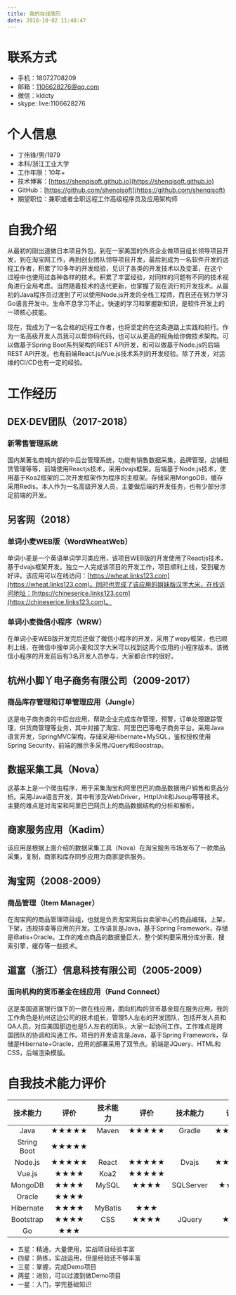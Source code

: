 ```yaml
---
title: 我的在线简历
date: 2018-10-02 11:40:47
---
```


# 联系方式

- 手机：18072708209
- 邮箱：1106628276@qq.com
- 微信：kldcty
- skype: live:1106628276

# 个人信息

- 丁伟锋/男/1979
- 本科/浙江工业大学
- 工作年限：10年+
- 技术博客：[https://shenqisoft.github.io](https://shenqisoft.github.io)
- GitHub：[https://github.com/shenqisoft](https://github.com/shenqisoft)
- 期望职位：兼职或者全职远程工作高级程序员及应用架构师

# 自我介绍

从最初的刚出道做日本项目外包，到在一家美国的外资企业做项目组长领导项目开发，到在淘宝网工作，再到创业团队领导项目开发，最后到成为一名软件开发的远程工作者，积累了10多年的开发经验，见识了各类的开发技术以及变革，在这个过程中也使用过各种各样的技术。积累了丰富经验，对同样的问题有不同的技术视角进行全局考虑。当然随着技术的迭代更新，也掌握了现在流行的开发技术。从最初的Java程序员过渡到了可以使用Node.js开发的全栈工程师，而且还在努力学习Go语言开发中。生命不息学习不止。快速的学习和掌握新知识，是软件开发上的一项核心技能。

现在，我成为了一名合格的远程工作者，也将坚定的在这条道路上实践和前行。作为一名高级开发人员我可以帮你码代码，也可以从更高的视角给你做技术架构。可以做基于Spring Boot系列架构的REST API开发，和可以做基于Node.js的后端REST API开发。也有前端React.js/Vue.js技术系列的开发经验。除了开发，对运维的CI/CD也有一定的经验。

# 工作经历

## DEX·DEV团队（2017-2018）

### 新零售管理系统

国内某著名商城内部的中后台管理系统，功能有销售数据采集，品牌管理，店铺租赁管理等等，前端使用Reactjs技术，采用dvajs框架。后端基于Node.js技术，使用基于Koa2框架的二次开发框架作为程序的主框架。存储采用MongoDB，缓存采用Redis。本人作为一名高级开发人员，主要做后端的开发任务，也有少部分涉足前端的开发。

## 另客网（2018）

### 单词小麦WEB版（WordWheatWeb）

单词小麦是一个英语单词学习类应用，该项目WEB版的开发使用了Reactjs技术，基于dvajs框架开发。独立一人完成该项目的开发工作，项目顺利上线，受到雇方好评。该应用可以在线访问：[https://wheat.links123.com](https://wheat.links123.com)。同时也完成了该应用的姐妹版汉字大米，在线访问地址：[https://chineserice.links123.com](https://chineserice.links123.com)。

### 单词小麦微信小程序（WRW）

在单词小麦WEB版开发完后还做了微信小程序的开发，采用了wepy框架，也已顺利上线，在微信中搜单词小麦和汉字大米可以找到这两个应用的小程序版本。该微信小程序的开发前后有3名开发人员参与，大家都合作的很好。

## 杭州小脚丫电子商务有限公司（2009-2017）

### 商品库存管理和订单管理应用（Jungle）

这是电子商务类的中后台应用，帮助企业完成库存管理，预警，订单处理跟踪管理，供货商管理等业务，其中对接了淘宝、阿里巴巴等电子商务平台。采用Java语言开发，SpringMVC架构，存储采用Hibernate+MySQL，鉴权授权使用Spring Security，前端的展示多采用JQuery和Boostrap。

## 数据采集工具（Nova）

这基本上是一个爬虫程序，用于采集淘宝和阿里巴巴的商品数据用户销售和竞品分析。采用Java语言开发，其中有涉及WebDriver，HttpUnit和Jsoup等等技术。主要的难点是对淘宝和阿里巴巴网页上的商品数据结构的分析和解析。

## 商家服务应用（Kadim）

该应用是根据上面介绍的数据采集工具（Nova）在淘宝服务市场发布了一款商品采集，复制，商家和库存同步应用为商家提供服务。

## 淘宝网（2008-2009）

### 商品管理（Item Manager）

在淘宝网的商品管理项目组，也就是负责淘宝网后台卖家中心的商品编辑，上架，下架，违规排查等应用的开发。工作语言是Java，基于Spring Framework，存储是iBatis+Oracle。工作的难点商品的数据量巨大，整个架构要采用分库分表，搜索引擎，缓存等一些技术。

## 道富（浙江）信息科技有限公司（2005-2009）

### 面向机构的货币基金在线应用（Fund Connect）

这是美国道富银行旗下的一款在线应用，面向机构的货币基金现在服务应用。我的工作角色是杭州这边公司的技术组长，管理5人左右的开发团队，包括开发人员和QA人员。对应美国那边也是5人左右的团队，大家一起协同工作。工作难点是跨国团队的协调和沟通工作。项目的开发语言是Java，基于Spring Framework，存储是Hibernate+Oracle，应用的部署采用了双节点。前端是JQuery、HTML和CSS，后端渲染模版。

# 自我技术能力评价

|  技术能力   | 评价  | 技术能力 | 评价  | 技术能力  | 评价  |
| :---------: | :---: | :------: | :---: | :-------: | :---: |
|    Java     | ★★★★★ |  Maven   | ★★★★★ |  Gradle   | ★★★★★ |
| String Boot | ★★★★★ |          |       |           |       |
|   Node.js   | ★★★★★ |  React   | ★★★★★ |   Dvajs   | ★★★★★ |
|   Vue.js    | ★★★★  |   Koa2   | ★★★★★ |           |       |
|   MongoDB   | ★★★★  |  MySQL   | ★★★★  | SQLServer | ★★★★  |
|   Oracle    | ★★★★  |          |       |           |       |
|  Hibernate  | ★★★★  | MyBatis  |  ★★★  |           |       |
|  Bootstrap  | ★★★★  |   CSS    | ★★★★  |  JQuery   |  ★★★  |
|     Go      |  ★★★  |          |       |           |       |

- 五星：精通，大量使用，实战项目经验丰富
- 四星：熟练，实战运用，但是经验还不够丰富
- 三星：掌握，完成Demo项目
- 两星：进阶，可以过渡到做Demo项目
- 一星：入门，学完基础知识
